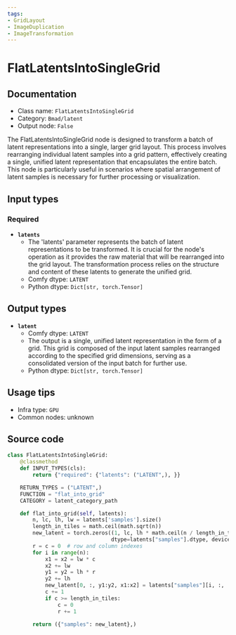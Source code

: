 ```yaml
---
tags:
- GridLayout
- ImageDuplication
- ImageTransformation
---
```


# FlatLatentsIntoSingleGrid
## Documentation
- Class name: `FlatLatentsIntoSingleGrid`
- Category: `Bmad/latent`
- Output node: `False`

The FlatLatentsIntoSingleGrid node is designed to transform a batch of latent representations into a single, larger grid layout. This process involves rearranging individual latent samples into a grid pattern, effectively creating a single, unified latent representation that encapsulates the entire batch. This node is particularly useful in scenarios where spatial arrangement of latent samples is necessary for further processing or visualization.
## Input types
### Required
- **`latents`**
    - The 'latents' parameter represents the batch of latent representations to be transformed. It is crucial for the node's operation as it provides the raw material that will be rearranged into the grid layout. The transformation process relies on the structure and content of these latents to generate the unified grid.
    - Comfy dtype: `LATENT`
    - Python dtype: `Dict[str, torch.Tensor]`
## Output types
- **`latent`**
    - Comfy dtype: `LATENT`
    - The output is a single, unified latent representation in the form of a grid. This grid is composed of the input latent samples rearranged according to the specified grid dimensions, serving as a consolidated version of the input batch for further use.
    - Python dtype: `Dict[str, torch.Tensor]`
## Usage tips
- Infra type: `GPU`
- Common nodes: unknown


## Source code
```python
class FlatLatentsIntoSingleGrid:
    @classmethod
    def INPUT_TYPES(cls):
        return {"required": {"latents": ("LATENT",), }}

    RETURN_TYPES = ("LATENT",)
    FUNCTION = "flat_into_grid"
    CATEGORY = latent_category_path

    def flat_into_grid(self, latents):
        n, lc, lh, lw = latents['samples'].size()
        length_in_tiles = math.ceil(math.sqrt(n))
        new_latent = torch.zeros((1, lc, lh * math.ceil(n / length_in_tiles), lw * length_in_tiles),
                                 dtype=latents["samples"].dtype, device=latents["samples"].device)
        r = c = 0  # row and column indexes
        for i in range(n):
            x1 = x2 = lw * c
            x2 += lw
            y1 = y2 = lh * r
            y2 += lh
            new_latent[0, :, y1:y2, x1:x2] = latents["samples"][i, :, :, :]
            c += 1
            if c >= length_in_tiles:
                c = 0
                r += 1

        return ({"samples": new_latent},)

```
